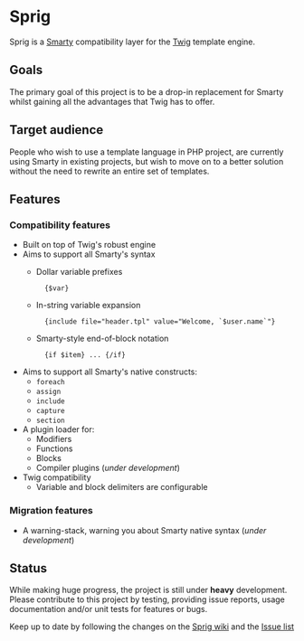 # Sprig #
Sprig is a [Smarty](http://smarty.net/) compatibility layer for the [Twig](http://twig-project.org/) template engine.

## Goals ##
The primary goal of this project is to be a drop-in replacement for
Smarty whilst gaining all the advantages that Twig has to offer.

## Target audience ##
People who wish to use a template language in PHP project, are currently using Smarty in existing projects, but wish to move on to a better solution without the need to rewrite an entire set of templates.

## Features ##
### Compatibility features ###
- Built on top of Twig's robust engine
- Aims to support all Smarty's syntax
    - Dollar variable prefixes 
     
            {$var}            
    - In-string variable expansion 
     
            {include file="header.tpl" value="Welcome, `$user.name`"}
    - Smarty-style end-of-block notation 
     
            {if $item} ... {/if}            
- Aims to support all Smarty's native constructs:
  - `foreach`
  - `assign`
  - `include`
  - `capture`
  - `section`
- A plugin loader for:
  - Modifiers
  - Functions
  - Blocks
  - Compiler plugins (_under development_)
- Twig compatibility
  - Variable and block delimiters are configurable

### Migration features ###
- A warning-stack, warning you about Smarty native syntax (_under development_)

## Status ##
While making huge progress, the project is still under **heavy** development. Please contribute to this project by testing, providing issue reports, usage documentation and/or unit tests for features or bugs. 

Keep up to date by following the changes on the [Sprig wiki](http://github.com/drm/Sprig/wiki) and the [Issue list](http://github.com/drm/Sprig/issues)


